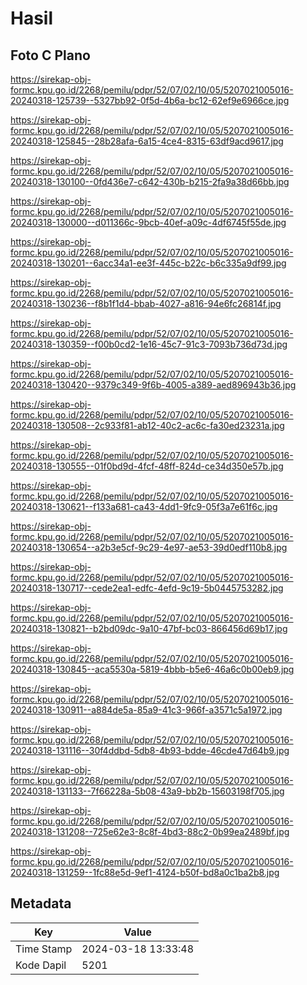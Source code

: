 # Hasil

## Foto C Plano

https://sirekap-obj-formc.kpu.go.id/2268/pemilu/pdpr/52/07/02/10/05/5207021005016-20240318-125739--5327bb92-0f5d-4b6a-bc12-62ef9e6966ce.jpg

https://sirekap-obj-formc.kpu.go.id/2268/pemilu/pdpr/52/07/02/10/05/5207021005016-20240318-125845--28b28afa-6a15-4ce4-8315-63df9acd9617.jpg

https://sirekap-obj-formc.kpu.go.id/2268/pemilu/pdpr/52/07/02/10/05/5207021005016-20240318-130100--0fd436e7-c642-430b-b215-2fa9a38d66bb.jpg

https://sirekap-obj-formc.kpu.go.id/2268/pemilu/pdpr/52/07/02/10/05/5207021005016-20240318-130000--d011366c-9bcb-40ef-a09c-4df6745f55de.jpg

https://sirekap-obj-formc.kpu.go.id/2268/pemilu/pdpr/52/07/02/10/05/5207021005016-20240318-130201--6acc34a1-ee3f-445c-b22c-b6c335a9df99.jpg

https://sirekap-obj-formc.kpu.go.id/2268/pemilu/pdpr/52/07/02/10/05/5207021005016-20240318-130236--f8b1f1d4-bbab-4027-a816-94e6fc26814f.jpg

https://sirekap-obj-formc.kpu.go.id/2268/pemilu/pdpr/52/07/02/10/05/5207021005016-20240318-130359--f00b0cd2-1e16-45c7-91c3-7093b736d73d.jpg

https://sirekap-obj-formc.kpu.go.id/2268/pemilu/pdpr/52/07/02/10/05/5207021005016-20240318-130420--9379c349-9f6b-4005-a389-aed896943b36.jpg

https://sirekap-obj-formc.kpu.go.id/2268/pemilu/pdpr/52/07/02/10/05/5207021005016-20240318-130508--2c933f81-ab12-40c2-ac6c-fa30ed23231a.jpg

https://sirekap-obj-formc.kpu.go.id/2268/pemilu/pdpr/52/07/02/10/05/5207021005016-20240318-130555--01f0bd9d-4fcf-48ff-824d-ce34d350e57b.jpg

https://sirekap-obj-formc.kpu.go.id/2268/pemilu/pdpr/52/07/02/10/05/5207021005016-20240318-130621--f133a681-ca43-4dd1-9fc9-05f3a7e61f6c.jpg

https://sirekap-obj-formc.kpu.go.id/2268/pemilu/pdpr/52/07/02/10/05/5207021005016-20240318-130654--a2b3e5cf-9c29-4e97-ae53-39d0edf110b8.jpg

https://sirekap-obj-formc.kpu.go.id/2268/pemilu/pdpr/52/07/02/10/05/5207021005016-20240318-130717--cede2ea1-edfc-4efd-9c19-5b0445753282.jpg

https://sirekap-obj-formc.kpu.go.id/2268/pemilu/pdpr/52/07/02/10/05/5207021005016-20240318-130821--b2bd09dc-9a10-47bf-bc03-866456d69b17.jpg

https://sirekap-obj-formc.kpu.go.id/2268/pemilu/pdpr/52/07/02/10/05/5207021005016-20240318-130845--aca5530a-5819-4bbb-b5e6-46a6c0b00eb9.jpg

https://sirekap-obj-formc.kpu.go.id/2268/pemilu/pdpr/52/07/02/10/05/5207021005016-20240318-130911--a884de5a-85a9-41c3-966f-a3571c5a1972.jpg

https://sirekap-obj-formc.kpu.go.id/2268/pemilu/pdpr/52/07/02/10/05/5207021005016-20240318-131116--30f4ddbd-5db8-4b93-bdde-46cde47d64b9.jpg

https://sirekap-obj-formc.kpu.go.id/2268/pemilu/pdpr/52/07/02/10/05/5207021005016-20240318-131133--7f66228a-5b08-43a9-bb2b-15603198f705.jpg

https://sirekap-obj-formc.kpu.go.id/2268/pemilu/pdpr/52/07/02/10/05/5207021005016-20240318-131208--725e62e3-8c8f-4bd3-88c2-0b99ea2489bf.jpg

https://sirekap-obj-formc.kpu.go.id/2268/pemilu/pdpr/52/07/02/10/05/5207021005016-20240318-131259--1fc88e5d-9ef1-4124-b50f-bd8a0c1ba2b8.jpg


## Metadata

| Key        | Value               |
| ---------- | ------------------- |
| Time Stamp | 2024-03-18 13:33:48 |
| Kode Dapil | 5201                |



